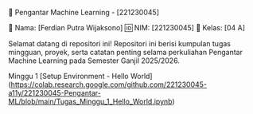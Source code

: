 📘 Pengantar Machine Learning - [221230045]

👤 Nama: [Ferdian Putra Wijaksono]
🆔 NIM: [221230045]
🏫 Kelas: [04 A]

Selamat datang di repositori ini! Repositori ini berisi kumpulan tugas mingguan, proyek, serta catatan penting selama perkuliahan Pengantar Machine Learning pada Semester Ganjil 2025/2026.

Minggu 1 [Setup Environment - Hello World] (https://colab.research.google.com/github.com/221230045-a11y/221230045-Pengantar-ML/blob/main/Tugas_Minggu_1_Hello_World.ipynb)
